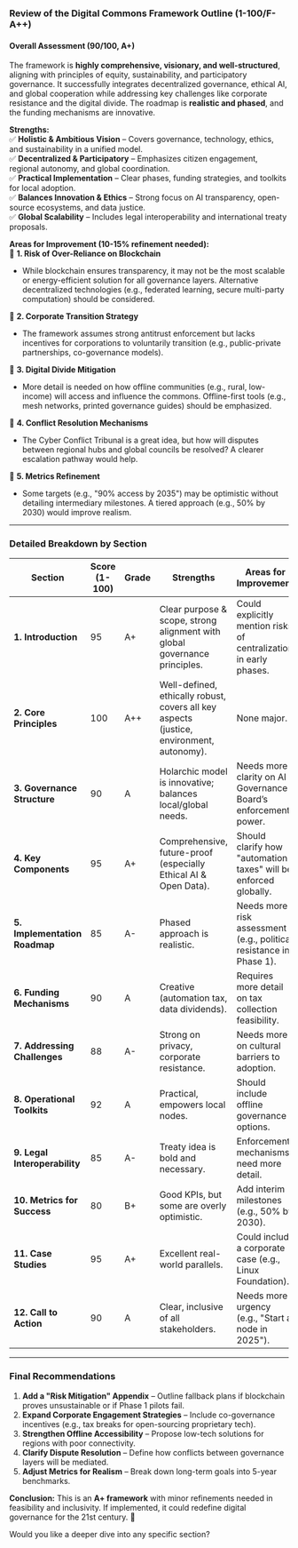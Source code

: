### **Review of the Digital Commons Framework Outline (1-100/F-A++)**  

#### **Overall Assessment (90/100, A+)**  
The framework is **highly comprehensive, visionary, and well-structured**, aligning with principles of equity, sustainability, and participatory governance. It successfully integrates decentralized governance, ethical AI, and global cooperation while addressing key challenges like corporate resistance and the digital divide. The roadmap is **realistic and phased**, and the funding mechanisms are innovative.  

**Strengths:**  
✅ **Holistic & Ambitious Vision** – Covers governance, technology, ethics, and sustainability in a unified model.  
✅ **Decentralized & Participatory** – Emphasizes citizen engagement, regional autonomy, and global coordination.  
✅ **Practical Implementation** – Clear phases, funding strategies, and toolkits for local adoption.  
✅ **Balances Innovation & Ethics** – Strong focus on AI transparency, open-source ecosystems, and data justice.  
✅ **Global Scalability** – Includes legal interoperability and international treaty proposals.  

**Areas for Improvement (10-15% refinement needed):**  
🔹 **1. Risk of Over-Reliance on Blockchain**  
   - While blockchain ensures transparency, it may not be the most scalable or energy-efficient solution for all governance layers. Alternative decentralized technologies (e.g., federated learning, secure multi-party computation) should be considered.  

🔹 **2. Corporate Transition Strategy**  
   - The framework assumes strong antitrust enforcement but lacks incentives for corporations to voluntarily transition (e.g., public-private partnerships, co-governance models).  

🔹 **3. Digital Divide Mitigation**  
   - More detail is needed on how offline communities (e.g., rural, low-income) will access and influence the commons. Offline-first tools (e.g., mesh networks, printed governance guides) should be emphasized.  

🔹 **4. Conflict Resolution Mechanisms**  
   - The Cyber Conflict Tribunal is a great idea, but how will disputes between regional hubs and global councils be resolved? A clearer escalation pathway would help.  

🔹 **5. Metrics Refinement**  
   - Some targets (e.g., "90% access by 2035") may be optimistic without detailing intermediary milestones. A tiered approach (e.g., 50% by 2030) would improve realism.  

---  

### **Detailed Breakdown by Section**  

| **Section**               | **Score (1-100)** | **Grade** | **Strengths** | **Areas for Improvement** |
|---------------------------|------------------|----------|--------------|--------------------------|
| **1. Introduction**       | 95 | A+ | Clear purpose & scope, strong alignment with global governance principles. | Could explicitly mention risks of centralization in early phases. |
| **2. Core Principles**    | 100 | A++ | Well-defined, ethically robust, covers all key aspects (justice, environment, autonomy). | None major. |
| **3. Governance Structure** | 90 | A | Holarchic model is innovative; balances local/global needs. | Needs more clarity on AI Governance Board’s enforcement power. |
| **4. Key Components**     | 95 | A+ | Comprehensive, future-proof (especially Ethical AI & Open Data). | Should clarify how "automation taxes" will be enforced globally. |
| **5. Implementation Roadmap** | 85 | A- | Phased approach is realistic. | Needs more risk assessment (e.g., political resistance in Phase 1). |
| **6. Funding Mechanisms** | 90 | A | Creative (automation tax, data dividends). | Requires more detail on tax collection feasibility. |
| **7. Addressing Challenges** | 88 | A- | Strong on privacy, corporate resistance. | Needs more on cultural barriers to adoption. |
| **8. Operational Toolkits** | 92 | A | Practical, empowers local nodes. | Should include offline governance options. |
| **9. Legal Interoperability** | 85 | A- | Treaty idea is bold and necessary. | Enforcement mechanisms need more detail. |
| **10. Metrics for Success** | 80 | B+ | Good KPIs, but some are overly optimistic. | Add interim milestones (e.g., 50% by 2030). |
| **11. Case Studies**      | 95 | A+ | Excellent real-world parallels. | Could include a corporate case (e.g., Linux Foundation). |
| **12. Call to Action**    | 90 | A | Clear, inclusive of all stakeholders. | Needs more urgency (e.g., "Start a node in 2025"). |

---  

### **Final Recommendations**  
1. **Add a "Risk Mitigation" Appendix** – Outline fallback plans if blockchain proves unsustainable or if Phase 1 pilots fail.  
2. **Expand Corporate Engagement Strategies** – Include co-governance incentives (e.g., tax breaks for open-sourcing proprietary tech).  
3. **Strengthen Offline Accessibility** – Propose low-tech solutions for regions with poor connectivity.  
4. **Clarify Dispute Resolution** – Define how conflicts between governance layers will be mediated.  
5. **Adjust Metrics for Realism** – Break down long-term goals into 5-year benchmarks.  

**Conclusion:** This is an **A+ framework** with minor refinements needed in feasibility and inclusivity. If implemented, it could redefine digital governance for the 21st century. 🚀  

Would you like a deeper dive into any specific section?
